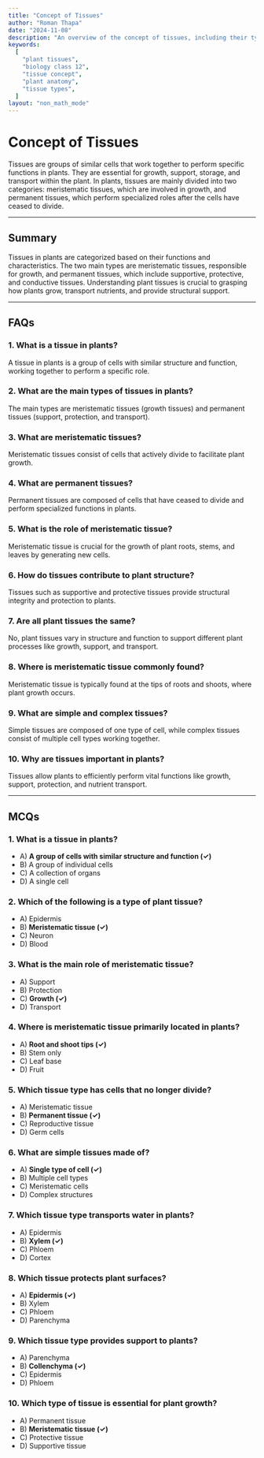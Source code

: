 ```yaml
---
title: "Concept of Tissues"
author: "Roman Thapa"
date: "2024-11-08"
description: "An overview of the concept of tissues, including their types, structure, and functions in plants."
keywords:
  [
    "plant tissues",
    "biology class 12",
    "tissue concept",
    "plant anatomy",
    "tissue types",
  ]
layout: "non_math_mode"
---
```


# Concept of Tissues

Tissues are groups of similar cells that work together to perform specific functions in plants. They are essential for growth, support, storage, and transport within the plant. In plants, tissues are mainly divided into two categories: meristematic tissues, which are involved in growth, and permanent tissues, which perform specialized roles after the cells have ceased to divide.

---

## Summary

Tissues in plants are categorized based on their functions and characteristics. The two main types are meristematic tissues, responsible for growth, and permanent tissues, which include supportive, protective, and conductive tissues. Understanding plant tissues is crucial to grasping how plants grow, transport nutrients, and provide structural support.

---

## FAQs

### 1. What is a tissue in plants?

A tissue in plants is a group of cells with similar structure and function, working together to perform a specific role.

### 2. What are the main types of tissues in plants?

The main types are meristematic tissues (growth tissues) and permanent tissues (support, protection, and transport).

### 3. What are meristematic tissues?

Meristematic tissues consist of cells that actively divide to facilitate plant growth.

### 4. What are permanent tissues?

Permanent tissues are composed of cells that have ceased to divide and perform specialized functions in plants.

### 5. What is the role of meristematic tissue?

Meristematic tissue is crucial for the growth of plant roots, stems, and leaves by generating new cells.

### 6. How do tissues contribute to plant structure?

Tissues such as supportive and protective tissues provide structural integrity and protection to plants.

### 7. Are all plant tissues the same?

No, plant tissues vary in structure and function to support different plant processes like growth, support, and transport.

### 8. Where is meristematic tissue commonly found?

Meristematic tissue is typically found at the tips of roots and shoots, where plant growth occurs.

### 9. What are simple and complex tissues?

Simple tissues are composed of one type of cell, while complex tissues consist of multiple cell types working together.

### 10. Why are tissues important in plants?

Tissues allow plants to efficiently perform vital functions like growth, support, protection, and nutrient transport.

---

## MCQs

### 1. What is a tissue in plants?

- A) **A group of cells with similar structure and function (✓)**
- B) A group of individual cells
- C) A collection of organs
- D) A single cell

### 2. Which of the following is a type of plant tissue?

- A) Epidermis
- B) **Meristematic tissue (✓)**
- C) Neuron
- D) Blood

### 3. What is the main role of meristematic tissue?

- A) Support
- B) Protection
- C) **Growth (✓)**
- D) Transport

### 4. Where is meristematic tissue primarily located in plants?

- A) **Root and shoot tips (✓)**
- B) Stem only
- C) Leaf base
- D) Fruit

### 5. Which tissue type has cells that no longer divide?

- A) Meristematic tissue
- B) **Permanent tissue (✓)**
- C) Reproductive tissue
- D) Germ cells

### 6. What are simple tissues made of?

- A) **Single type of cell (✓)**
- B) Multiple cell types
- C) Meristematic cells
- D) Complex structures

### 7. Which tissue type transports water in plants?

- A) Epidermis
- B) **Xylem (✓)**
- C) Phloem
- D) Cortex

### 8. Which tissue protects plant surfaces?

- A) **Epidermis (✓)**
- B) Xylem
- C) Phloem
- D) Parenchyma

### 9. Which tissue type provides support to plants?

- A) Parenchyma
- B) **Collenchyma (✓)**
- C) Epidermis
- D) Phloem

### 10. Which type of tissue is essential for plant growth?

- A) Permanent tissue
- B) **Meristematic tissue (✓)**
- C) Protective tissue
- D) Supportive tissue

